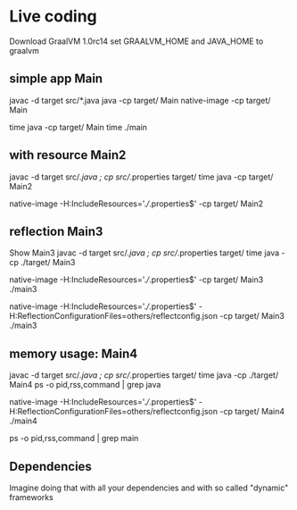 # Live coding

Download GraalVM 1.0rc14
set GRAALVM_HOME and JAVA_HOME to graalvm

## simple app Main

javac -d target src/*.java
java -cp target/ Main
native-image -cp target/ Main

time java -cp target/ Main
time ./main

## with resource Main2

javac  -d target src/*.java ; cp src/*.properties target/
time java -cp target/ Main2

native-image -H:IncludeResources='.*/*.properties$' -cp target/ Main2

## reflection Main3

Show Main3
javac  -d target src/*.java ; cp src/*.properties target/
time java -cp ./target/ Main3

native-image -H:IncludeResources='.*/*.properties$' -cp target/ Main3
./main3

native-image -H:IncludeResources='.*/*.properties$' -H:ReflectionConfigurationFiles=others/reflectconfig.json -cp target/ Main3
./main3

## memory usage: Main4

javac  -d target src/*.java ; cp src/*.properties target/
time java -cp ./target/ Main4
ps -o pid,rss,command | grep java


native-image -H:IncludeResources='.*/*.properties$' -H:ReflectionConfigurationFiles=others/reflectconfig.json -cp target/ Main4
./main4

ps -o pid,rss,command | grep main

## Dependencies

Imagine doing that with all your dependencies and with so called "dynamic" frameworks
